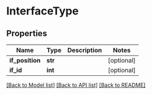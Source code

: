 # InterfaceType

## Properties
Name | Type | Description | Notes
------------ | ------------- | ------------- | -------------
**if_position** | **str** |  | [optional] 
**if_id** | **int** |  | [optional] 

[[Back to Model list]](../README.md#documentation-for-models) [[Back to API list]](../README.md#documentation-for-api-endpoints) [[Back to README]](../README.md)

